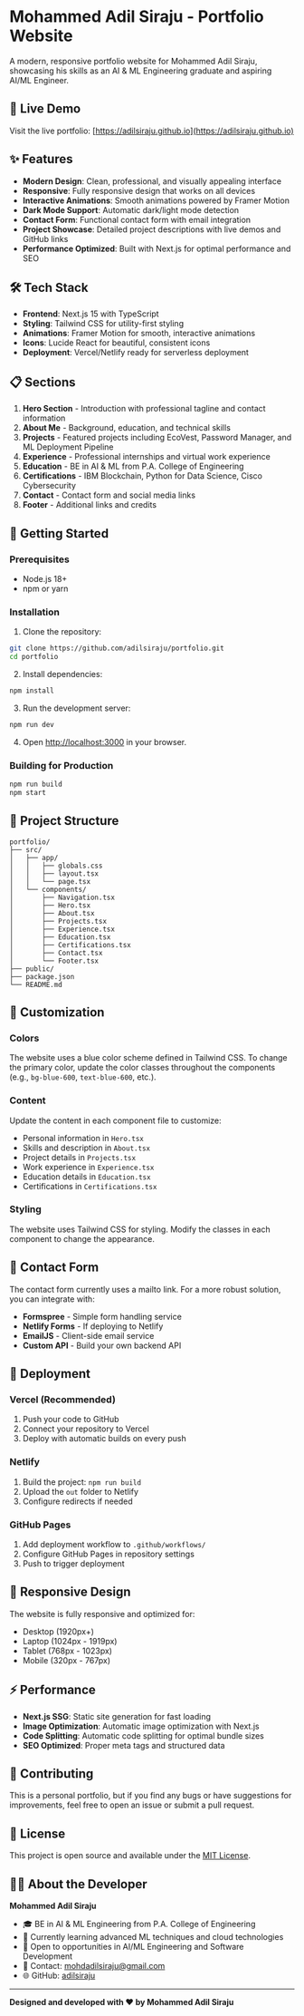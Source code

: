 # Mohammed Adil Siraju - Portfolio Website

A modern, responsive portfolio website for Mohammed Adil Siraju, showcasing his skills as an AI & ML Engineering graduate and aspiring AI/ML Engineer.

## 🚀 Live Demo

Visit the live portfolio: [https://adilsiraju.github.io](https://adilsiraju.github.io)

## ✨ Features

- **Modern Design**: Clean, professional, and visually appealing interface
- **Responsive**: Fully responsive design that works on all devices
- **Interactive Animations**: Smooth animations powered by Framer Motion
- **Dark Mode Support**: Automatic dark/light mode detection
- **Contact Form**: Functional contact form with email integration
- **Project Showcase**: Detailed project descriptions with live demos and GitHub links
- **Performance Optimized**: Built with Next.js for optimal performance and SEO

## 🛠️ Tech Stack

- **Frontend**: Next.js 15 with TypeScript
- **Styling**: Tailwind CSS for utility-first styling
- **Animations**: Framer Motion for smooth, interactive animations
- **Icons**: Lucide React for beautiful, consistent icons
- **Deployment**: Vercel/Netlify ready for serverless deployment

## 📋 Sections

1. **Hero Section** - Introduction with professional tagline and contact information
2. **About Me** - Background, education, and technical skills
3. **Projects** - Featured projects including EcoVest, Password Manager, and ML Deployment Pipeline
4. **Experience** - Professional internships and virtual work experience
5. **Education** - BE in AI & ML from P.A. College of Engineering
6. **Certifications** - IBM Blockchain, Python for Data Science, Cisco Cybersecurity
7. **Contact** - Contact form and social media links
8. **Footer** - Additional links and credits

## 🚀 Getting Started

### Prerequisites

- Node.js 18+ 
- npm or yarn

### Installation

1. Clone the repository:
```bash
git clone https://github.com/adilsiraju/portfolio.git
cd portfolio
```

2. Install dependencies:
```bash
npm install
```

3. Run the development server:
```bash
npm run dev
```

4. Open [http://localhost:3000](http://localhost:3000) in your browser.

### Building for Production

```bash
npm run build
npm start
```

## 📁 Project Structure

```
portfolio/
├── src/
│   ├── app/
│   │   ├── globals.css
│   │   ├── layout.tsx
│   │   └── page.tsx
│   └── components/
│       ├── Navigation.tsx
│       ├── Hero.tsx
│       ├── About.tsx
│       ├── Projects.tsx
│       ├── Experience.tsx
│       ├── Education.tsx
│       ├── Certifications.tsx
│       ├── Contact.tsx
│       └── Footer.tsx
├── public/
├── package.json
└── README.md
```

## 🎨 Customization

### Colors
The website uses a blue color scheme defined in Tailwind CSS. To change the primary color, update the color classes throughout the components (e.g., `bg-blue-600`, `text-blue-600`, etc.).

### Content
Update the content in each component file to customize:
- Personal information in `Hero.tsx`
- Skills and description in `About.tsx`
- Project details in `Projects.tsx`
- Work experience in `Experience.tsx`
- Education details in `Education.tsx`
- Certifications in `Certifications.tsx`

### Styling
The website uses Tailwind CSS for styling. Modify the classes in each component to change the appearance.

## 📧 Contact Form

The contact form currently uses a mailto link. For a more robust solution, you can integrate with:
- **Formspree** - Simple form handling service
- **Netlify Forms** - If deploying to Netlify
- **EmailJS** - Client-side email service
- **Custom API** - Build your own backend API

## 🚀 Deployment

### Vercel (Recommended)

1. Push your code to GitHub
2. Connect your repository to Vercel
3. Deploy with automatic builds on every push

### Netlify

1. Build the project: `npm run build`
2. Upload the `out` folder to Netlify
3. Configure redirects if needed

### GitHub Pages

1. Add deployment workflow to `.github/workflows/`
2. Configure GitHub Pages in repository settings
3. Push to trigger deployment

## 📱 Responsive Design

The website is fully responsive and optimized for:
- Desktop (1920px+)
- Laptop (1024px - 1919px)
- Tablet (768px - 1023px)
- Mobile (320px - 767px)

## ⚡ Performance

- **Next.js SSG**: Static site generation for fast loading
- **Image Optimization**: Automatic image optimization with Next.js
- **Code Splitting**: Automatic code splitting for optimal bundle sizes
- **SEO Optimized**: Proper meta tags and structured data

## 🤝 Contributing

This is a personal portfolio, but if you find any bugs or have suggestions for improvements, feel free to open an issue or submit a pull request.

## 📄 License

This project is open source and available under the [MIT License](LICENSE).

## 👨‍💻 About the Developer

**Mohammed Adil Siraju**
- 🎓 BE in AI & ML Engineering from P.A. College of Engineering
- 🌱 Currently learning advanced ML techniques and cloud technologies
- 💼 Open to opportunities in AI/ML Engineering and Software Development
- 📧 Contact: mohdadilsiraju@gmail.com
- 🌐 GitHub: [adilsiraju](https://github.com/adilsiraju)

---

**Designed and developed with ❤️ by Mohammed Adil Siraju**

